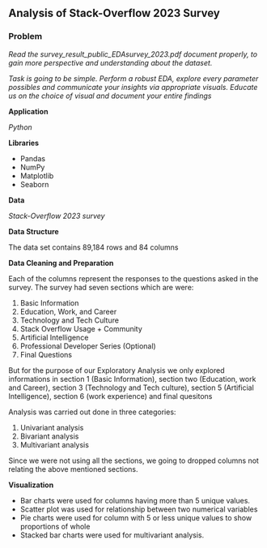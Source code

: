 ## Analysis of Stack-Overflow 2023 Survey

### Problem

*Read the survey_result_public_EDAsurvey_2023.pdf document properly, to gain more perspective and 
understanding about the dataset.*

*Task is going to be simple. Perform a robust EDA, explore every parameter possibles and communicate your 
insights via appropriate visuals. Educate us on the choice of visual and document your entire findings*


**Application**

*Python*

**Libraries**
- Pandas
- NumPy
- Matplotlib
- Seaborn

**Data**

*Stack-Overflow 2023 survey*

**Data Structure**

The data set contains 89,184 rows and 84 columns

**Data Cleaning and Preparation**

Each of the columns represent the responses to the questions asked in the survey. The survey had seven sections which are were:
1. Basic Information
2. Education, Work, and Career
3. Technology and Tech Culture
4. Stack Overflow Usage + Community
5. Artificial Intelligence
6. Professional Developer Series (Optional)
7. Final Questions

But for the purpose of our Exploratory Analysis we only explored informations in section 1 (Basic Information), section two (Education, work and Career), section 3 (Technology and Tech culture), section 5 (Artificial Intelligence), section 6 (work experience) and final quesitons

Analysis was carried out done in three categories:
1. Univariant analysis
2. Bivariant analysis
3. Multivariant analysis

Since we were not using all the sections, we going to dropped columns not relating the above mentioned sections.

**Visualization**

- Bar charts were used for columns having more than 5 unique values. 
- Scatter plot was used for relationship between two numerical variables
- Pie charts were used for column with 5 or less unique values to show proportions of whole
- Stacked bar charts were used for multivariant analysis. 

